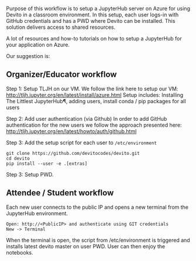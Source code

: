Purpose of this workflow is to setup a JupyterHub server on Azure for using Devito in a classroom environment.
In this setup, each user logs-in with GitHub credentials and has a PWD where Devito can be installed. This solution delivers access to shared resources.

A lot of resources and how-to tutorials on how to setup a JupyterHub for your application on Azure.

Our suggestion is:

## Organizer/Educator workflow

Step 1: Setup TLJH on our VM.
We follow the link here to setup our VM:
http://tljh.jupyter.org/en/latest/install/azure.html
Setup includes: Installing The Littlest JupyterHub¶, adding users, install conda / pip packages for all users

Step 2: Add user authentication (via Github)
In order to add GitHub authentication for the new users we follow the approach presented here:
http://tljh.jupyter.org/en/latest/howto/auth/github.html

Step 3: Add the setup script for each user to `/etc/environment`
```
git clone https://github.com/devitocodes/devito.git
cd devito
pip install --user -e .[extras]
```

Step 3: Setup PWD.

## Attendee / Student workflow

Each new user connects to the public IP and opens a new terminal from the JupyterHub environment.
```
Open: http://<PublicIP> and authenticate using GIT credentials
New -> Terminal
```

When the terminal is open, the script from /etc/environment is triggered and installs latest devito master on user PWD. User can then enjoy the notebooks.

